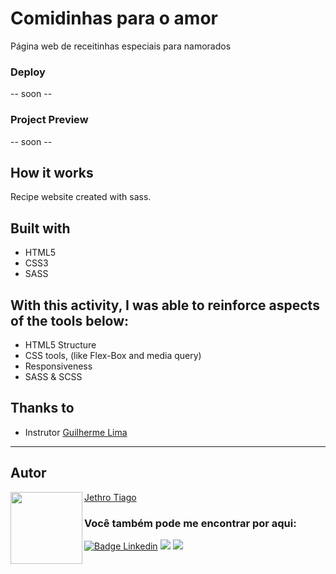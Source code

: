 # Comidinhas para o amor
Página web de receitinhas especiais para namorados

### Deploy

-- soon --

### Project Preview

-- soon --

## How it works

Recipe website created with sass.

## Built with

* HTML5
* CSS3
* SASS

## With this activity, I was able to reinforce aspects of the tools below:

- HTML5 Structure
- CSS tools, (like Flex-Box and media query)
- Responsiveness
- SASS & SCSS

## Thanks to

* Instrutor [Guilherme Lima](https://github.com/guilhermeonrails)

---

<h2 id="autor" align="left">Autor</h2>
<img align="left" src="https://avatars.githubusercontent.com/u/103612874?v=4" width=115>
<a href="https://github.com/JethroTiago">Jethro Tiago</a>
<h3 align="left">Você também pode me encontrar por aqui:</h3>
<p align="left">
  <a href="https://www.linkedin.com/in/jethrotiago/"><img src="https://img.shields.io/badge/LinkedIn-0077B5?style=for-the-badge&logo=linkedin&logoColor=white" alt="Badge Linkedin" /></a>
  <a href="https://www.youtube.com/c/BEIRADAAVENTURA" target="_blank"><img src="https://img.shields.io/badge/YouTube-FF0000?style=for-the-badge&logo=youtube&logoColor=white" target="_blank"></a>
  <a href="https://instagram.com/jethrotiago" target="_blank"><img src="https://img.shields.io/badge/-Instagram-%23E4405F?style=for-the-badge&logo=instagram&logoColor=white" target="_blank"></a>
